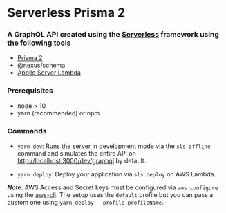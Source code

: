 # Serverless Prisma 2

### A GraphQL API created using the [Serverless](https://serverless.com) framework using the following tools

- [Prisma 2](http://prisma.io/)
- [@nexus/schema](https://www.nexusjs.org/#/components/schema/about)
- [Apollo Server Lambda](https://www.apollographql.com/docs/apollo-server/deployment/lambda/)

### Prerequisites

- node > 10
- yarn (recommended) or npm

### Commands

- `yarn dev`: Runs the server in development mode via the `sls offline` command and simulates the entire API on [http://localhost:3000/dev/graphql](http://localhost:3000/dev/graphql) by default.

- `yarn deploy`: Deploy your application via `sls deploy` on AWS Lambda.

**_Note_**: AWS Access and Secret keys must be configured via `aws configure` using the [aws-cli](https://docs.aws.amazon.com/cli/latest/userguide/cli-chap-welcome.html). The setup uses the `default` profile but you can pass a custom one using `yarn deploy --profile profileName`.
